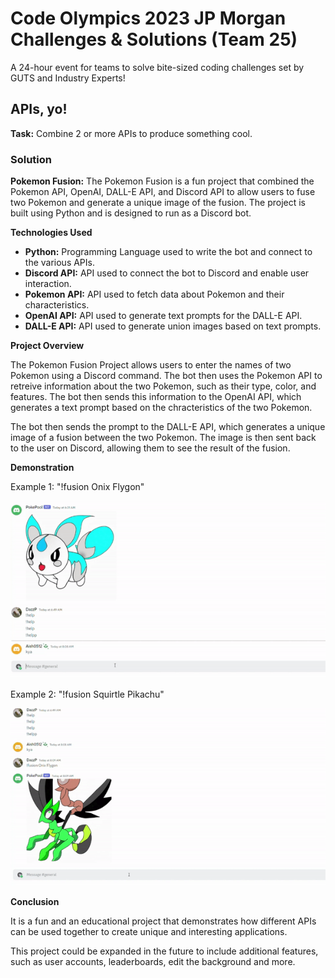 # Code Olympics 2023 JP Morgan Challenges & Solutions (Team 25)

A 24-hour event for teams to solve bite-sized coding challenges set by GUTS and Industry Experts!

## APIs, yo!

**Task:** Combine 2 or more APIs to produce something cool.

### Solution

**Pokemon Fusion:** The Pokemon Fusion is a fun project that combined the Pokemon API, OpenAI, DALL-E API, and Discord API to allow users to fuse two Pokemon and generate a unique image of the fusion. The project is built using Python and is designed to run as a Discord bot.

**Technologies Used**

- **Python:** Programming Language used to write the bot and connect to the various APIs.
- **Discord API:** API used to connect the bot to Discord and enable user interaction.
- **Pokemon API:** API used to fetch data about Pokemon and their characteristics.
- **OpenAI API:** API used to generate text prompts for the DALL-E API.
- **DALL-E API:** API used to generate union images based on text prompts.

**Project Overview**

The Pokemon Fusion Project allows users to enter the names of two Pokemon using a Discord command. The bot then uses the Pokemon API to retreive information about the two Pokemon, such as their type, color, and features. The bot then sends this information to the OpenAI API, which generates a text prompt based on the chracteristics of the two Pokemon. 

The bot then sends the prompt to the DALL-E API, which generates a unique image of a fusion between the two Pokemon. The image is then sent back to the user on Discord, allowing them to see the result of the fusion.

**Demonstration**

Example 1: "!fusion Onix Flygon"

![onix_flygon](1.gif)

Example 2: "!fusion Squirtle Pikachu"

![squirtle_pikachu](2.gif)

**Conclusion**

It is a fun and an educational project that demonstrates how different APIs can be used together to create unique and interesting applications. 

This project could be expanded in the future to include additional features, such as user accounts, leaderboards, edit the background and more.
